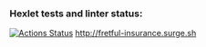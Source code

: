 ### Hexlet tests and linter status:
[![Actions Status](https://github.com/irisla/layout-designer-project-lvl1/workflows/hexlet-check/badge.svg)](https://github.com/irisla/layout-designer-project-lvl1/actions)
http://fretful-insurance.surge.sh